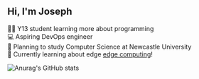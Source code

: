 ## Hi, I'm Joseph

🧑‍💻 Y13 student learning more about programming<br/>
💻 Aspiring DevOps engineer<br/>
🏫 Planning to study Computer Science at Newcastle University<br/>
💭 Currently learning about edge [edge computing](https://www.redhat.com/en/topics/edge-computing)!<br/>

<!-- Github stats from https://github.com/anuraghazra/github-readme-stats -->
![Anurag's GitHub stats](https://github-readme-stats.vercel.app/api?username=jlk31&show_icons=true&theme=tokyonight)
